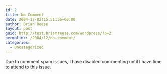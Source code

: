```yaml
---
id: 2
title: No Comment
date: 2004-12-02T15:51:56+00:00
author: Brian Reese
layout: post
guid: http://test.brianreese.com/wordpress/?p=2
permalink: /2004/12/no-comment/
categories:
  - Uncategorized
---
```

Due to comment spam issues, I have disabled commenting until I have time to attend to this issue.